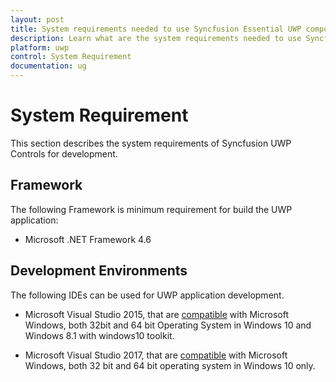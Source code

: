 ```yaml
---
layout: post
title: System requirements needed to use Syncfusion Essential UWP components
description: Learn what are the system requirements needed to use Syncfusion Essential UWP components
platform: uwp
control: System Requirement
documentation: ug
---
```


# System Requirement

This section describes the system requirements of Syncfusion UWP Controls for development.

## Framework

The following Framework is minimum requirement for build the UWP application:

* Microsoft .NET Framework 4.6

## Development Environments

The following IDEs can be used for UWP application development.  


* Microsoft Visual Studio 2015, that are [compatible](https://www.visualstudio.com/en-us/products/visual-studio-2015-compatibility-vs.aspx) with Microsoft Windows, both 32bit and 64 bit Operating System in Windows 10 and Windows 8.1 with windows10 toolkit.

* Microsoft Visual Studio 2017, that are [compatible](https://www.visualstudio.com/en-us/productinfo/vs2017-compatibility-vs.aspx) with Microsoft Windows, both 32 bit and 64 bit operating system in Windows 10 only. 

